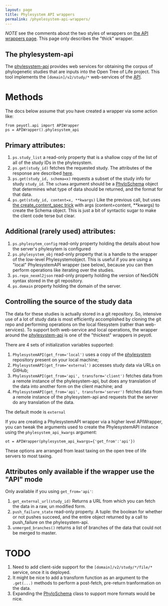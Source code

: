 ```yaml
---
layout: page
title: Phylesystem API wrappers
permalink: /phyelesystem-api-wrappers/
---
```

*NOTE* see the comments about the two styles of wrappers on [the API wrappers page](../api-wrappers). This page only describes the "thick" wrapper.

## The phylesystem-api
The [phylesystem-api](https://github.com/OpenTreeOfLife/phylesystem-api/blob/master/docs/README.md) 
provides web services for obtaining the corpus of phylogenetic studies that are inputs into the
Open Tree of Life project. This tool implements the `[domain]/v2/study/*` web-services of the [API](https://github.com/OpenTreeOfLife/opentree/wiki/Open-Tree-of-Life-APIs).

# Methods
The docs below assume that you have created a wrapper via some action like:

    from peyotl.api import APIWrapper
    ps = APIWrapper().phylesystem_api

## Primary attributes:
1. `ps.study_list` a read-only property that is a shallow copy of the list of all of the study IDs in the phylesystem.
2. `ps.get(study_id)` fetches the requested study. The attributes of the response are described [here](https://github.com/OpenTreeOfLife/phylesystem-api/blob/master/docs/README.md#get-response).
3. `ps.get(study_id, schema=x)` requests a subset of the study info for study `study_id`. The `schama` argument should be a [PhyloSchema](phyloschema) object that determines what type of data should be returned, and the format for that data.
4. `ps.get(study_id, content=x, **kwargs)` Like the previous call, but uses [the create_content_spec trick](phyloschema#create_content_spec-factory) with args (content=content, **kwargs) to create the Schema object. This is just a bit of syntactic sugar to make the client code terse but clear.


## Additional (rarely used) attributes: 
1. `ps.phylesytem_config` read-only property holding the details about how the server's phylesytem is configured
2. `ps.phylesystem_obj` read-only property that is a handle to the wrapper of the low-level Phylesystemobject. This is
useful if you are using a "local" PhylesystemAPI wrapper (see below), because you can then perform
operations like iterating over the studies.
3. `ps.repo_nexml2json` read-only property holding  the version of NexSON syntax stored in the git repository.
4. `ps.domain` property holding the domain of the server.

## Controlling the source of the study data
The data for these studies is actually stored in a git repository. 
So, intensive use of a lot of study data is most efficiently accomplished by cloning the 
  git repo and performing operations on the local filesystem (rather than web-services).
To support both web-service and local operations, the wrapper around the [phylesystem-api](https://github.com/OpenTreeOfLife/phylesystem-api) is one of the "thickest" wrappers in peyotl. 

There are 4 sets of initialization variables supported:

1. `PhylesystemAPI(get_from='local')` uses a copy of the [phylesystem](./Phylesystem) repository present on your local machine;
2. `PhylesystemAPI(get_from='external')` accesses study data via URLs on GitHub;
3. `PhylesystemAPI(get_from='api', transform='client')` fetches data from a remote instance of the phylesystem-api, but does any translation of the data into another form on the client machine; and
4. `PhylesystemAPI(get_from='api', transform='server')` fetches data from a remote instance of the phylesystem-api and requests that the server do any translation of the data.

The default mode is `external`

If you are creating a PhylesystemAPI wrapper via a higher level APIWrapper, you can tweak the arguments used to create the PhylesystemAPI instance using the `phylesystem_api_kwargs` argument:    

    ot = APIWrapper(phylesystem_api_kwargs={'get_from':'api'})

These options are arranged from least taxing on the open tree of life servers to most taxing.

## Attributes only available if the wrapper use the "API" mode
Only available if you using `get_from='api'`:
1. `get_external_url(study_id)` Returns a URL from which you can fetch the data in a raw, un modified form.
2. `push_failure_state` read-only property. A tuple: the boolean for whether or not pushes succeed, and the entire object returned by a call to push_failure on the phylesystem-api.
3. `unmerged_branches()` returns a list of branches of the data that could not be merged to master.

# TODO
1. Need to add client-side support for the `[domain]/v2/study/*/file/*` service, once it is deployed.
2. It might be nice to add a transform function as an argument to the `.get(...)` methods to perform a post-fetch, pre-return tranformation on the data.
3. Expanding the [PhyloSchema](PhyloSchema) class to support more formats would be nice.


